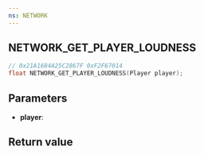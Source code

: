 ```yaml
---
ns: NETWORK
---
```

## NETWORK_GET_PLAYER_LOUDNESS

```c
// 0x21A1684A25C2867F 0xF2F67014
float NETWORK_GET_PLAYER_LOUDNESS(Player player);
```


## Parameters
* **player**:

## Return value
